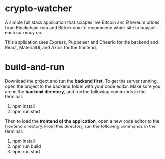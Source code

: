 
# crypto-watcher

A simple full stack application that scrapes live Bitcoin and Ethereum prices from Blockchain.com and Bittrex.com to recommend which site to buy/sell each currency on.  

This application uses Express, Puppeteer and Cheerio for the backend and React, MaterialUI, and Axios for the frontend.

# build-and-run

Download the project and run the **backend first**. To get the server running, open the project to the backend folder with your code editor. Make sure you are in the **backend directory**, and run the following commands in the terminal:

1. npm install
2. npm run start

Then to load the **frontend of the application**, open a new code editor to the frontend directory. From this directory, run the following commands in the terminal:

1. npm install
2. npm run build
3. npm run start
